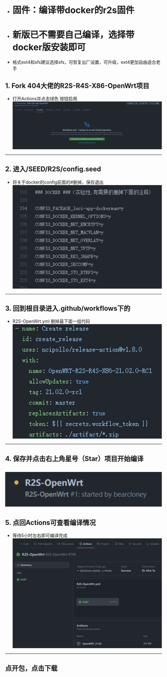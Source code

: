 * # 固件：编译带docker的r2s固件
* # 新版已不需要自己编译，选择带docker版安装即可
* 格式ext4和sfs建议选择sfs，可恢复出厂设置，可升级，ext4更加自由适合老手
## 1. Fork 404大佬的R2S-R4S-X86-OpenWrt项目
 * 打开Actions并点击绿色 按钮启用
![](https://github.com/bearcloney/Megumi-bot/blob/main/another/1.png)
---
## 2. 进入/SEED/R2S/config.seed
 * 将关于docker的config前面的#删掉，保存退出
![](https://github.com/bearcloney/Megumi-bot/blob/main/another/2.png)
---
## 3. 回到根目录进入.github/workflows下的
 * R2S-OpenWrt.yml 删掉最下面一组代码
![](https://github.com/bearcloney/Megumi-bot/blob/main/another/3.png)
---
## 4. 保存并点击右上角星号（Star）项目开始编译
![](https://github.com/bearcloney/Megumi-bot/blob/main/another/4.png)
---
## 5. 点回Actions可查看编译情况
 * 等待5小时左右即可编译完成
![](https://github.com/bearcloney/Megumi-bot/blob/main/another/5.png)
---
## __点开包，点击下载__


